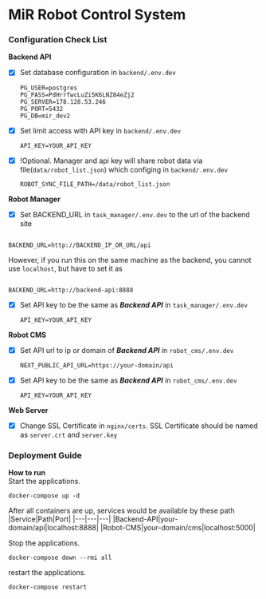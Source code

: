 # MiR Robot Control System

### Configuration Check List
**Backend API**
- [x] Set database configuration in `backend/.env.dev`
    ```
    PG_USER=postgres
    PG_PASS=PdHrrfwcLuZi5K6LNZ84eZj2
    PG_SERVER=178.128.53.246
    PG_PORT=5432
    PG_DB=mir_dev2
    ```
- [x] Set limit access with API key in `backend/.env.dev`
    ```
    API_KEY=YOUR_API_KEY
    ```
- [x] !Optional. Manager and api key will share robot data via file(`data/robot_list.json`) which configing in `backend/.env.dev`
    ```
    ROBOT_SYNC_FILE_PATH=/data/robot_list.json
    ```

**Robot Manager**
- [x] Set BACKEND_URL in `task_manager/.env.dev` to the url of the backend site 

```

BACKEND_URL=http://BACKEND_IP_OR_URL/api

```

However, if you run this on the same machine as the backend, you cannot use `localhost`, but have to set it as

```

BACKEND_URL=http://backend-api:8888

```

- [x] Set API key to be the same as ***Backend API*** in `task_manager/.env.dev`
    ```
    API_KEY=YOUR_API_KEY
    ```

**Robot CMS**
- [x] Set API url to ip or domain of ***Backend API*** in `robot_cms/.env.dev`
    ```
    NEXT_PUBLIC_API_URL=https://your-domain/api
    ```
- [x] Set API key to be the same as ***Backend API*** in `robot_cms/.env.dev`
    ```
    API_KEY=YOUR_API_KEY
    ```
**Web Server**
- [x] Change SSL Certificate in `nginx/certs`. SSL Certificate should be named as `server.crt` and `server.key`
### Deployment Guide
**How to run** <br/>
Start the applications.
```
docker-compose up -d
```
After all containers are up, services would be available by these path
|Service|Path|Port|
|---|---|---|
|Backend-API|your-domain/api|localhost:8888|
|Robot-CMS|your-domain/cms|localhost:5000|


Stop the applications.
```
docker-compose down --rmi all
```
restart the applications.
```
docker-compose restart
```